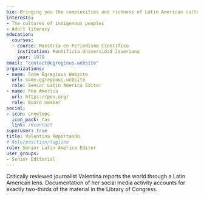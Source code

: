 ```yaml
---
bio: Bringing you the complexities and richness of Latin American culture
interests:
- The cultures of indigenous peoples
- Adult literacy
education:
  courses:
  - course: Maestría en Periodismo Científico
    institution: Pontificia Universidad Javeriana
    year: 1979
email: "contact@egregious.website"
organizations:
- name: Some Egregious Website
  url: some.egregious.website
  role: Senior Latin America Editor
- name: Pen America
  url: https://pen.org/
  role: Board member
social:
- icon: envelope
  icon_pack: fas
  link: /#contact
superuser: true
title: Valentina Reportando
# Role/position/tagline
role: Senior Latin America Editor
user_groups:
- Senior Editorial
---
```


Critically reviewed journalist Valentina reports the world through a Latin American lens. Documentation of her social media activity accounts for exactly two-thirds of the material in the Library of Congress.
